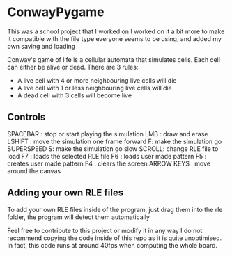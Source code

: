 # ConwayPygame
 This was a school project that I worked on
 I worked on it a bit more to make it compatible with the file type everyone seems to be using, and added my own saving and loading
 
 Conway's game of life is a cellular automata that simulates cells. Each cell can either be alive or dead. There are 3 rules: 
 - A live cell with 4 or more neighbouring live cells will die
 - A live cell with 1 or less neighbouring live cells will die
 - A dead cell with 3 cells will become live

## Controls
SPACEBAR : stop or start playing the simulation
LMB : draw and erase
LSHIFT : move the simulation one frame forward
F: make the simulation go SUPERSPEED
S: make the simulation go slow
SCROLL: change RLE file to load
F7 : loads the selected RLE file
F6 : loads user made pattern
F5 : creates user made pattern
F4 : clears the screen
ARROW KEYS : move around the canvas

## Adding your own RLE files
To add your own RLE files inside of the program, just drag them into the rle folder, the program will detect them automatically

Feel free to contribute to this project or modify it in any way
I do not recommend copying the code inside of this repo as it is quite unoptimised. 
In fact, this code runs at around 40fps when computing the whole board.